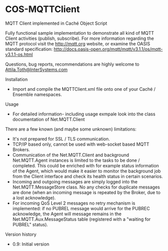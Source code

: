# COS-MQTTClient
MQTT Client implemented in Caché Object Script

Fully functional sample implementation to demonstrate all kind of MQTT Client activities (publish, subscribe).
For more information regarding the MQTT protocol visit the http://mqtt.org website,
 or examine the OASIS standard specification: http://docs.oasis-open.org/mqtt/mqtt/v3.1.1/os/mqtt-v3.1.1-os.html

Questions, bug reports, recommendations are highly welcome to Attila.Toth@InterSystems.com

Installation
- Import and compile the MQTTClient.xml file onto one of your Caché / Ensemble namespaces.

Usage
- For detailed information- including usage exmpale look into the class documentation of Net.MQTT.Client

There are a few known (and maybe some unknown) limitations:
- It's not prepared for SSL / TLS communication.
- TCP/IP based only, cannot be used with web-socket based MQTT Brokers.
- Communication of the Net.MQTT.Client and background Net.MQTT.Agent instances is limited to the tasks to be done / completed. 
   This could be enriched with for example status information of the Agent, which would make it easier to monitor the background job from the Client interface 
   and check its health status in certain scenarios.
- Incoming and outgoing messages are simply logged into the Net.MQTT.MessageStore class. No any checks for duplicate messages are done 
   (when an incoming message is repeated by the Broker, due to a lost acknowledge).
- For incoming QoS Level 2 messages no retry mechanism is implemented: if no PUBREL message would arrive for the PUBREC acknowledge, 
   the Agent will message remains in the Net.MQTT.Aux.MessageStatus table (registered with a "waiting for PUBREL" status).

Version history
- 0.9: Initial version  